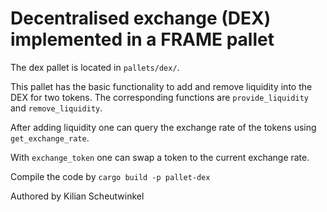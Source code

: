 # Decentralised exchange (DEX) implemented in a FRAME pallet

The dex pallet is located in ``pallets/dex/``.

This pallet has the basic functionality to add and remove liquidity into the DEX for two tokens. The corresponding
functions are ``provide_liquidity`` and ``remove_liquidity``.

After adding liquidity one can query the exchange rate of the tokens using ``get_exchange_rate``.

With ``exchange_token`` one can swap a token to the current exchange rate.

Compile the code by ``cargo build -p pallet-dex``

Authored by Kilian Scheutwinkel
